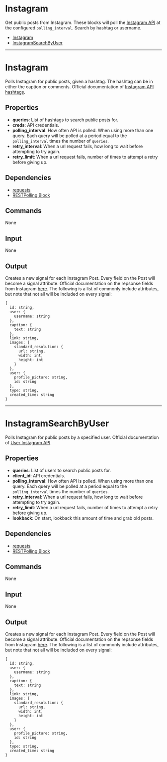 Instagram
=======

Get public posts from Instagram. These blocks will poll the [Instagram API](https://www.instagram.com/developer/) at the configured `polling_interval`. Search by hashtag or username.

-   [Instagram](https://github.com/nio-blocks/instagram#instagram)
-   [InstagramSearchByUser](https://github.com/nio-blocks/instagram#instagramsearchbyuser)

***

Instagram
=========

Polls Instagram for public posts, given a hashtag. The hashtag can be in either the caption or comments. Official documentation of [Instagram API hashtags](http://instagram.com/developer/endpoints/tags/).

Properties
--------------

-   **queries**: List of hashtags to search public posts for.
-   **creds**: API credentials.
-   **polling_interval**: How often API is polled. When using more than one query. Each query will be polled at a period equal to the `polling_interval` times the number of `queries`.
-   **retry_interval**: When a url request fails, how long to wait before attempting to try again.
-   **retry_limit**: When a url request fails, number of times to attempt a retry before giving up.

Dependencies
----------------

-   [requests](https://pypi.python.org/pypi/requests/)
-   [RESTPolling Block](https://github.com/nio-blocks/http_blocks/blob/master/rest/rest_block.py)

Commands
----------------
None

Input
-------
None

Output
---------
Creates a new signal for each Instagram Post. Every field on the Post will become a signal attribute. Official documentation on the repsonse fields from Instagram [here](http://instagram.com/developer/endpoints/tags/). The following is a list of commonly include attributes, but note that not all will be included on every signal:

```
{
  id: string,
  user: {
    username: string
  },
  caption: {
    text: string
  },
  link: string,
  images: {
    standard_resolution: {
      url: string,
      width: int,
      height: int
    }
  },
  user: {
    profile_picture: string,
    id: string
  },
  type: string,
  created_time: string
}
```

***

InstagramSearchByUser
=========

Polls Instagram for public posts by a specified user. Official documentation of [User Instagram API](http://instagram.com/developer/endpoints/users/).

Properties
--------------

-   **queries**: List of users to search public posts for.
-   **client_id**: API credentials.
-   **polling_interval**: How often API is polled. When using more than one query. Each query will be polled at a period equal to the `polling_interval` times the number of `queries`.
-   **retry_interval**: When a url request fails, how long to wait before attempting to try again.
-   **retry_limit**: When a url request fails, number of times to attempt a retry before giving up.
-   **lookback**: On start, lookback this amount of time and grab old posts.

Dependencies
----------------

-   [requests](https://pypi.python.org/pypi/requests/)
-   [RESTPolling Block](https://github.com/nio-blocks/http_blocks/blob/master/rest/rest_block.py)

Commands
----------------
None

Input
-------
None

Output
---------
Creates a new signal for each Instagram Post. Every field on the Post will become a signal attribute. Official documentation on the repsonse fields from Instagram [here](http://instagram.com/developer/endpoints/tags/). The following is a list of commonly include attributes, but note that not all will be included on every signal:

```
{
  id: string,
  user: {
    username: string
  },
  caption: {
    text: string
  },
  link: string,
  images: {
    standard_resolution: {
      url: string,
      width: int,
      height: int
    }
  },
  user: {
    profile_picture: string,
    id: string
  },
  type: string,
  created_time: string
}
```
